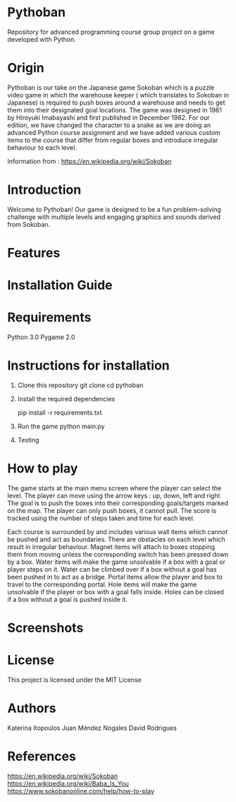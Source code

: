 # Pythoban

Repository for advanced programming course group project on a game developed with Python.

# Origin

Pythoban is our take on the Japanese game Sokoban which is a puzzle video game in which the warehouse keeper ( which translates to Sokoban in Japanese) is required to push boxes around a warehouse and needs to get them into their designated goal locations. The game was designed in 1981 by Hiroyuki Imabayashi and first published in December 1982. For our edition, we have changed the character to a snake as we are doing an advanced Python course assignment and we have added various custom items to the course that differ from regular boxes and introduce irregular behaviour to each level. 

Information from : https://en.wikipedia.org/wiki/Sokoban

# Introduction

Welcome to Pythoban! Our game is designed to be a fun problem-solving challenge with multiple levels and engaging graphics and sounds derived from Sokoban.

# Features


# Installation Guide

# Requirements

Python 3.0
Pygame 2.0

# Instructions for installation

1. Clone this repository
   git clone <enter url for our repo>
   cd pythoban 
   
2. Install the required dependencies
   
   pip install -r requirements.txt
   
3. Run the game
   python main.py
   
4. Testing 
   
   

# How to play

The game starts at the main menu screen where the player can select the level.
The player can move using the arrow keys : up, down, left and right
The goal is to push the boxes into their corresponding goals/targets marked on the map. 
The player can only push boxes, it cannot pull. 
The score is tracked using the number of steps taken and time for each level. 

Each course is surrounded by and includes various wall items which cannot be pushed and act as boundaries. 
There are obstacles on each level which result in irregular behaviour. 
Magnet items will attach to boxes stopping them from moving unless the corresponding switch has been pressed down by a box. 
Water items will make the game unsolvable if a box with a goal or player steps on it. Water can be climbed over if a box without a goal has been pushed in to act as a bridge. 
Portal items allow the player and box to travel to the corresponding portal. 
Hole items will make the game unsolvable if the player or box with a goal falls inside. Holes can be closed if a box without a goal is pushed inside it. 


# Screenshots

# License
This project is licensed under the MIT License 

# Authors
Katerina Itopoulos
Juan Méndez Nogales
David Rodrigues

# References

https://en.wikipedia.org/wiki/Sokoban
https://en.wikipedia.org/wiki/Baba_Is_You
https://www.sokobanonline.com/help/how-to-play


